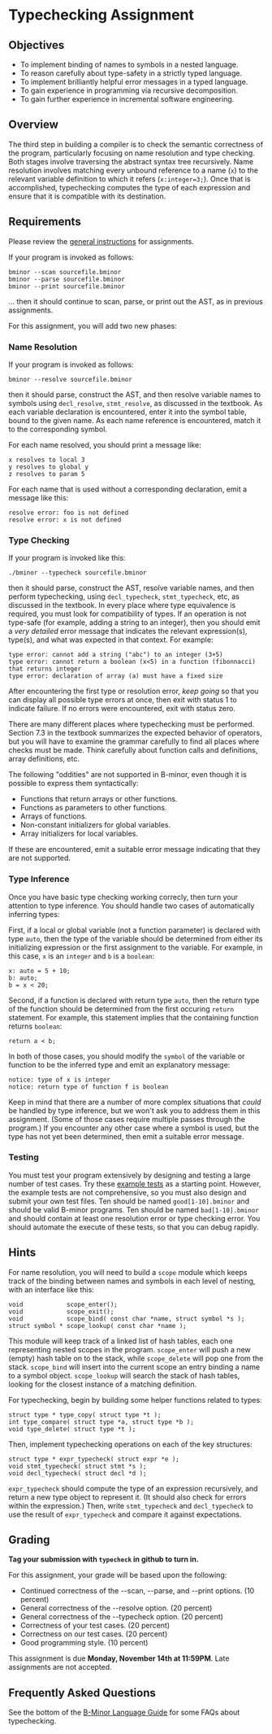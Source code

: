# Typechecking Assignment

## Objectives

-  To implement binding of names to symbols in a nested language.
-  To reason carefully about type-safety in a strictly typed language.
-  To implement brilliantly helpful error messages in a typed language.
-  To gain experience in programming via recursive decomposition.
-  To gain further experience in incremental software engineering.

## Overview

The third step in building a compiler is to check the semantic
correctness of the program, particularly focusing on name resolution
and type checking.  Both stages involve traversing the abstract
syntax tree recursively.  Name resolution involves matching every
unbound reference to a name (`x`) to the relevant variable
definition to which it refers (`x:integer=3;`).
Once that is accomplished, typechecking computes the type of each
expression and ensure that it is compatible with its destination.

## Requirements

Please review the [general instructions](general.md) for assignments.

If your program is invoked as follows:
```
bminor --scan sourcefile.bminor
bminor --parse sourcefile.bminor
bminor --print sourcefile.bminor
```
... then it should continue to scan, parse, or print out the AST, as in previous assignments.

For this assignment, you will add two new phases:

### Name Resolution

If your program is invoked as follows:
```
bminor --resolve sourcefile.bminor
```

then it should parse, construct the AST, and then resolve variable names to
symbols using `decl_resolve`, `stmt_resolve`, as
discussed in the textbook.  As each variable declaration is encountered,
enter it into the symbol table, bound to the given name.  As each
name reference is encountered, match it to the corresponding symbol.

For each name resolved, you should print a message like:
```
x resolves to local 3
y resolves to global y
z resolves to param 5
```

For each name that is used without a corresponding declaration, emit a message like this:

```
resolve error: foo is not defined
resolve error: x is not defined
```

### Type Checking

If your program is invoked like this:

```
./bminor --typecheck sourcefile.bminor
```

then it should parse, construct the AST, resolve variable names,
and then perform typechecking, using `decl_typecheck`, `stmt_typecheck`,
etc, as discussed in the textbook.  In every place where type equivalence is required,
you must look for compatibility of types.  If an operation is not type-safe
(for example, adding a string to an integer), then you should emit a *very detailed*
error message that indicates the relevant expression(s), type(s), and
what was expected in that context.  For example:

```
type error: cannot add a string ("abc") to an integer (3+5)
type error: cannot return a boolean (x<5) in a function (fibonnacci) that returns integer
type error: declaration of array (a) must have a fixed size
```
					  
After encountering the first type or resolution error, *keep going* so that you can display all possible type errors at once, then exit with status 1 to indicate failure.  If no errors were encountered, exit with status zero.

There are many different places where typechecking must be performed.
Section 7.3 in the textbook summarizes the expected behavior of operators,
but you will have to examine the grammar carefully to find all places
where checks must be made.
Think carefully about function calls and definitions, array
definitions, etc.

The following "oddities" are not supported in B-minor, even though
it is possible to express them syntactically:

- Functions that return arrays or other functions.
- Functions as parameters to other functions.
- Arrays of functions.
- Non-constant initializers for global variables.
- Array initializers for local variables.

If these are encountered, emit a suitable error message indicating that they are not supported.

### Type Inference

Once you have basic type checking working correcly, then turn
your attention to type inference.  You should handle two cases of
automatically inferring types:

First, if a local or global variable (not a function parameter) is declared with type `auto`, then
the type of the variable should be determined from either its
initializing expression or the first assignment to the variable.
For example, in this case, `x` is an `integer` and
`b` is a `boolean`:

```
x: auto = 5 + 10;
b: auto;
b = x < 20;
```

Second, if a function is declared with return type `auto`,
then the return type of the function should be determined from the
first occuring `return` statement.  For example, this statement
implies that the containing function returns `boolean`:

```
return a < b;
```

In both of those cases, you should modify the `symbol` of the
variable or function to be the inferred type and emit an explanatory
message:

```
notice: type of x is integer
notice: return type of function f is boolean
```

Keep in mind that there are a number of more complex situations
that *could* be handled by type inference, but we won't ask
you to address them in this assignment.  (Some of those cases
require multiple passes through the program.)  If you encounter
any other case where a symbol is used, but the type has not yet
been determined, then emit a suitable error message.

### Testing

You must test your program extensively by designing and testing a large
number of test cases.  Try these [example tests](https://github.com/dthain/compilers/tree/master/tests/typecheck) as a starting point.
However, the example tests are not comprehensive, so you must also
design and submit your own test files.  Ten should be
named `good[1-10].bminor` and should be valid B-minor programs.
Ten should be named `bad[1-10].bminor` and should contain
at least one resolution error or type checking error.
You should automate the execute of these tests, so that you can debug rapidly.

## Hints

For name resolution, you will need to build a `scope`
module which keeps track of the binding between names and symbols
in each level of nesting, with an interface like this:

```
void            scope_enter();
void            scope_exit();
void            scope_bind( const char *name, struct symbol *s );
struct symbol * scope_lookup( const char *name );
```

This module will keep track of a linked list of hash
tables, each one representing nested scopes in the program.
`scope_enter` will push a new (empty) hash table on to the
stack, while `scope_delete` will pop one from the stack.
`scope_bind` will insert into the current scope
an entry binding a name to a symbol object.
`scope_lookup` will search the stack of hash tables,
looking for the closest instance of a matching definition.

For typechecking, begin by building some helper functions related to types:

```
struct type * type_copy( struct type *t );
int type_compare( struct type *a, struct type *b );
void type_delete( struct type *t );
```

Then, implement typechecking operations on each of the key structures:
```
struct type * expr_typecheck( struct expr *e );
void stmt_typecheck( struct stmt *s );
void decl_typecheck( struct decl *d );
```

`expr_typecheck` should compute the type of an expression
recursively, and return a new type object to represent it.
(It should also check for errors within the expression.)
Then, write `stmt_typecheck` and `decl_typecheck`
to use the result of `expr_typecheck` and compare it
against expectations.

## Grading

**Tag your submission with `typecheck` in github to turn in.**

For this assignment, your grade will be based upon the following:

-  Continued correctness of the --scan, --parse, and --print options. (10 percent)
-  General correctness of the --resolve option. (20 percent)
-  General correctness of the --typecheck option. (20 percent)
-  Correctness of your test cases. (20 percent)
-  Correctness on our test cases.  (20 percent)
-  Good programming style. (10 percent)


This assignment is due **Monday, November 14th at 11:59PM**.  Late assignments are not accepted.

## Frequently Asked Questions

See the bottom of the [B-Minor Language Guide](bminor.md) for some FAQs about typechecking.
